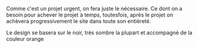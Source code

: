 Comme c'est un projet urgent, on fera juste le nécessaire. Ce dont on a besoin pour achever le projet à temps, toutesfois, après le projet on achèvera progressivement le site dans toute son entièreté.

Le design se basera sur le noir, très sombre la plupart et accompagné de la couleur orange